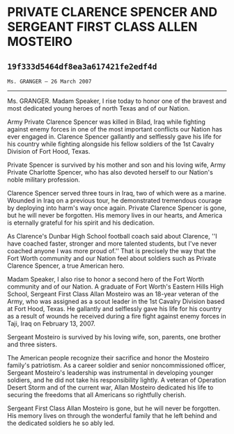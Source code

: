 # PRIVATE CLARENCE SPENCER AND SERGEANT FIRST CLASS ALLEN MOSTEIRO
## `19f333d5464df8ea3a617421fe2edf4d`
`Ms. GRANGER — 26 March 2007`

---


Ms. GRANGER. Madam Speaker, I rise today to honor one of the bravest 
and most dedicated young heroes of north Texas and of our Nation.

Army Private Clarence Spencer was killed in Bilad, Iraq while 
fighting against enemy forces in one of the most important conflicts 
our Nation has ever engaged in. Clarence Spencer gallantly and 
selflessly gave his life for his country while fighting alongside his 
fellow soldiers of the 1st Cavalry Division of Fort Hood, Texas.

Private Spencer is survived by his mother and son and his loving 
wife, Army Private Charlotte Spencer, who has also devoted herself to 
our Nation's noble military profession.

Clarence Spencer served three tours in Iraq, two of which were as a 
marine. Wounded in Iraq on a previous tour, he demonstrated tremendous 
courage by deploying into harm's way once again. Private Clarence 
Spencer is gone, but he will never be forgotten. His memory lives in 
our hearts, and America is eternally grateful for his spirit and his 
dedication.

As Clarence's Dunbar High School football coach said about Clarence, 
''I have coached faster, stronger and more talented students, but I've 
never coached anyone I was more proud of.'' That is precisely the way 
that the Fort Worth community and our Nation feel about soldiers such 
as Private Clarence Spencer, a true American hero.

Madam Speaker, I also rise to honor a second hero of the Fort Worth 
community and of our Nation. A graduate of Fort Worth's Eastern Hills 
High School, Sergeant First Class Allan Mosteiro was an 18-year veteran 
of the Army, who was assigned as a scout leader in the 1st Cavalry 
Division based at Fort Hood, Texas. He gallantly and selflessly gave 
his life for his country as a result of wounds he received during a 
fire fight against enemy forces in Taji, Iraq on February 13, 2007.

Sergeant Mosteiro is survived by his loving wife, son, parents, one 
brother and three sisters.

The American people recognize their sacrifice and honor the Mosteiro 
family's patriotism. As a career soldier and senior noncommissioned 
officer, Sergeant Mosteiro's leadership was instrumental in developing 
younger soldiers, and he did not take his responsibility lightly. A 
veteran of Operation Desert Storm and of the current war, Allan 
Mosteiro dedicated his life to securing the freedoms that all Americans 
so rightfully cherish.

Sergeant First Class Allan Mosteiro is gone, but he will never be 
forgotten. His memory lives on through the wonderful family that he 
left behind and the dedicated soldiers he so ably led.